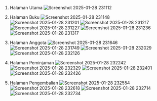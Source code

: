 1. Halaman Utama
   ![Screenshot 2025-01-28 231112](https://github.com/user-attachments/assets/4316facb-af17-4249-a7c6-f6914278e530)
   
3. Halaman Buku
   ![Screenshot 2025-01-28 231148](https://github.com/user-attachments/assets/b62aba33-f415-4b72-a0ee-886cc488d8c3)
   ![Screenshot 2025-01-28 231201](https://github.com/user-attachments/assets/582b018d-bdf3-4813-8429-57881a1494ab)
   ![Screenshot 2025-01-28 231217](https://github.com/user-attachments/assets/4380f97a-ae7f-4187-8d99-3c8ba33f7e55)
   ![Screenshot 2025-01-28 231227](https://github.com/user-attachments/assets/46e75280-e877-4e87-9a56-8f890384ca90)
   ![Screenshot 2025-01-28 231236](https://github.com/user-attachments/assets/9780ed52-c5c6-4db2-a4af-af1f7273343e)
   ![Screenshot 2025-01-28 231317](https://github.com/user-attachments/assets/e190edfc-76f7-46f2-aa8e-ad1f97f78532)

4. Halaman Anggota
   ![Screenshot 2025-01-28 231646](https://github.com/user-attachments/assets/22743212-33b1-4e49-849a-a727711a59f6)
   ![Screenshot 2025-01-28 231749](https://github.com/user-attachments/assets/acb5246c-c48c-4b71-a1a0-5ea5b97465f6)
   ![Screenshot 2025-01-28 232029](https://github.com/user-attachments/assets/2ab4584a-450f-40f1-b5f2-788a50b488e8)
   ![Screenshot 2025-01-28 232126](https://github.com/user-attachments/assets/da8838d7-19ad-466b-b9f9-c61920149d96)

5. Halaman Peminjaman
   ![Screenshot 2025-01-28 232242](https://github.com/user-attachments/assets/2121ce0c-5b27-4827-ae35-a117cf25b928)
   ![Screenshot 2025-01-28 232329](https://github.com/user-attachments/assets/9d25ba40-d709-4b01-81d0-5227a0dd3e13)
   ![Screenshot 2025-01-28 232401](https://github.com/user-attachments/assets/94ad3405-9824-4854-9e6f-0c69851c4732)
   ![Screenshot 2025-01-28 232426](https://github.com/user-attachments/assets/8eb60fb1-11b7-4950-b8b6-7fe84bc7f354)

6. Halaman Pengembalian
   ![Screenshot 2025-01-28 232554](https://github.com/user-attachments/assets/038d53ea-add1-45fd-b90f-f1549b90b310)
   ![Screenshot 2025-01-28 232618](https://github.com/user-attachments/assets/52fd0fbe-348e-400e-9f38-df58ed713d5d)
   ![Screenshot 2025-01-28 232714](https://github.com/user-attachments/assets/2d8e111f-bebf-4762-ba5e-c4348fb54d2a)
   ![Screenshot 2025-01-28 232734](https://github.com/user-attachments/assets/07d65f57-2ad8-44df-8804-bf0b48b04ee1)
